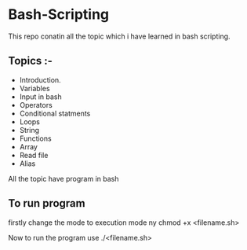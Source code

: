 
# Bash-Scripting

This repo conatin all the topic which i have learned in bash scripting.

## Topics :- 
 
- Introduction.
- Variables
- Input in bash 
- Operators
- Conditional statments
- Loops
- String 
- Functions
- Array
- Read file
- Alias

All the topic have program in bash 

## To run program 

firstly change the mode to execution mode ny chmod +x <filename.sh> 

Now to run the program use    ./<filename.sh> 

